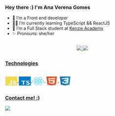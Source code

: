 ### Hey there :) I'm Ana Verena Gomes

- 🎨 I’m a Front end developer 
- 👩‍💻 I’m currently learning TypeScript && ReactJS
- 🔭 I’m a Full Stack student at <a href="https://kenzie.com.br/quem-somos?utm_term=kenzie%20academy&utm_campaign=INSC-PER-2022-TERMOS-MARCA-SEARCH&utm_source=adwords&utm_medium=ppc&hsa_acc=2166776305&hsa_cam=15853756022&hsa_grp=137371409172&hsa_ad=574454391791&hsa_src=g&hsa_tgt=kwd-392539756225&hsa_kw=kenzie%20academy&hsa_mt=b&hsa_net=adwords&hsa_ver=3&gclid=CjwKCAjwx7GYBhB7EiwA0d8oe41a1YVdwIhWWArTZDv0ml9hs63311AVDNLZWp6Iu-Kdyb3P4yoWIRoCy-UQAvD_BwE" target="_blank">Kenzie Academy</a> 
- ✨ Pronouns: she/her

##

<div align="center">
  <a href="https://www.linkedin.com/in/agomesbc/">
  <img width="42%" src="https://github-readme-stats.vercel.app/api?username=anavgbc&show_icons=true&theme=dracula&include_all_commits=true&count_private=true"/>
  <img width="50%" src="https://github-readme-stats.vercel.app/api/top-langs/?username=anavgbc&layout=compact&langs_count=7&theme=dracula"/>
</div>
  
  ##
  ### Technologies
  
  <div style="display: inline_block"><br>
  <img align="center" alt="Js" height="30" width="40" src="https://raw.githubusercontent.com/devicons/devicon/master/icons/javascript/javascript-plain.svg">
  <img align="center" alt="Ts" height="30" width="40" src="https://raw.githubusercontent.com/devicons/devicon/master/icons/typescript/typescript-plain.svg">
  <img align="center" alt="React" height="30" width="40" src="https://raw.githubusercontent.com/devicons/devicon/master/icons/react/react-original.svg">
  <img align="center" alt="HTML" height="30" width="40" src="https://raw.githubusercontent.com/devicons/devicon/master/icons/html5/html5-original.svg">
  <img align="center" alt="CSS" height="30" width="40" src="https://raw.githubusercontent.com/devicons/devicon/master/icons/css3/css3-original.svg">
  
</div>

  ##
  ### Contact me! :)
  <div> 
    
  <a href="https://www.linkedin.com/in/agomesbc/" target="_blank"><img src="https://img.shields.io/badge/-LinkedIn-%230077B5?style=for-the-badge&logo=linkedin&logoColor=white" target="_blank"></a>  
</div>

